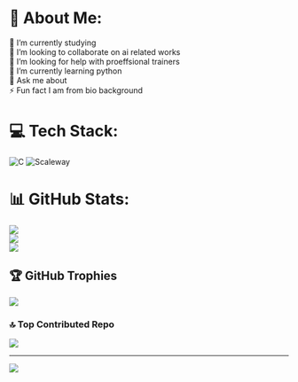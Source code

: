 # 💫 About Me:
🔭 I’m currently studying<br>👯 I’m looking to collaborate on ai related works <br>🤝 I’m looking for help with proeffsional trainers <br>🌱 I’m currently learning python<br>💬 Ask me about<br>⚡ Fun fact I am from bio background


# 💻 Tech Stack:
![C](https://img.shields.io/badge/c-%2300599C.svg?style=flat-square&logo=c&logoColor=white) ![Scaleway](https://img.shields.io/badge/SCALEWAY-%234f0599.svg?style=flat-square&logo=scaleway&logoColor=white)
# 📊 GitHub Stats:
![](https://github-readme-stats.vercel.app/api?username=francisjobcoder&theme=shadow_blue&hide_border=false&include_all_commits=false&count_private=false)<br/>
![](https://nirzak-streak-stats.vercel.app/?user=francisjobcoder&theme=shadow_blue&hide_border=false)<br/>
![](https://github-readme-stats.vercel.app/api/top-langs/?username=francisjobcoder&theme=shadow_blue&hide_border=false&include_all_commits=false&count_private=false&layout=compact)

## 🏆 GitHub Trophies
![](https://github-profile-trophy.vercel.app/?username=francisjobcoder&theme=radical&no-frame=false&no-bg=true&margin-w=4)

### 🔝 Top Contributed Repo
![](https://github-contributor-stats.vercel.app/api?username=francisjobcoder&limit=5&theme=dark&combine_all_yearly_contributions=true)

---
[![](https://visitcount.itsvg.in/api?id=francisjobcoder&icon=0&color=0)](https://visitcount.itsvg.in)

<!-- Proudly created with GPRM ( https://gprm.itsvg.in ) -->
